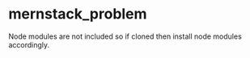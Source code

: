 # mernstack_problem     
Node modules are not included so if cloned then install node modules accordingly.
